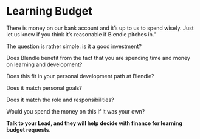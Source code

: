 # Learning Budget

There is money on our bank account and it’s up to us to spend wisely.  Just let us know if you think it’s reasonable if Blendle pitches in." 

The question is rather simple: is it a good investment? 

Does Blendle benefit from the fact that you are spending time and money on learning and development? 

Does this fit in your personal development path at Blendle? 

Does it match personal goals? 

Does it match the role and responsibilities? 

Would you spend the money on this if it was your own?

**Talk to your Lead, and they will help decide with finance for learning budget requests.**